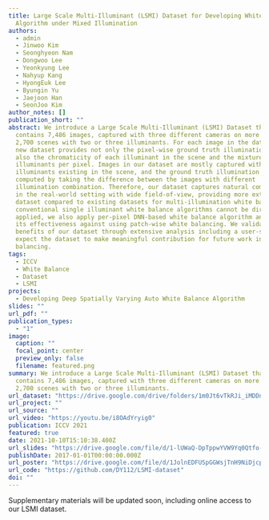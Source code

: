 ```yaml
---
title: Large Scale Multi-Illuminant (LSMI) Dataset for Developing White Balance
  Algorithm under Mixed Illumination
authors:
  - admin
  - Jinwoo Kim
  - Seonghyeon Nam
  - Dongwoo Lee
  - Yeonkyung Lee
  - Nahyup Kang
  - HyongEuk Lee
  - Byungin Yu
  - Jaejoon Han
  - SeonJoo Kim
author_notes: []
publication_short: ""
abstract: We introduce a Large Scale Multi-Illuminant (LSMI) Dataset that
  contains 7,486 images, captured with three different cameras on more than
  2,700 scenes with two or three illuminants. For each image in the dataset, the
  new dataset provides not only the pixel-wise ground truth illumination but
  also the chromaticity of each illuminant in the scene and the mixture ratio of
  illuminants per pixel. Images in our dataset are mostly captured with
  illuminants existing in the scene, and the ground truth illumination is
  computed by taking the difference between the images with different
  illumination combination. Therefore, our dataset captures natural composition
  in the real-world setting with wide field-of-view, providing more extensive
  dataset compared to existing datasets for multi-illumination white balance. As
  conventional single illuminant white balance algorithms cannot be directly
  applied, we also apply per-pixel DNN-based white balance algorithm and show
  its effectiveness against using patch-wise white balancing. We validate the
  benefits of our dataset through extensive analysis including a user-study, and
  expect the dataset to make meaningful contribution for future work in white
  balancing.
tags:
  - ICCV
  - White Balance
  - Dataset
  - LSMI
projects:
  - Developing Deep Spatially Varying Auto White Balance Algorithm
slides: ""
url_pdf: ""
publication_types:
  - "1"
image:
  caption: ""
  focal_point: center
  preview_only: false
  filename: featured.png
summary: We introduce a Large Scale Multi-Illuminant (LSMI) Dataset that
  contains 7,486 images, captured with three different cameras on more than
  2,700 scenes with two or three illuminants.
url_dataset: "https://drive.google.com/drive/folders/1m0Jt6vTkRJi_iMDDnhcW79QmE48MGVUP"
url_project: ""
url_source: ""
url_video: "https://youtu.be/i8OAdYryig0"
publication: ICCV 2021
featured: true
date: 2021-10-10T15:10:38.400Z
url_slides: "https://drive.google.com/file/d/1-lUWaQ-DpTppwYVW9Yq0Qtfo-zlaZ2mO/view?usp=sharing"
publishDate: 2017-01-01T00:00:00.000Z
url_poster: "https://drive.google.com/file/d/1JolnEDFUSpGGWsjTnH9NiDjcpvPOdqdB/view?usp=sharing"
url_code: "https://github.com/DY112/LSMI-dataset"
doi: ""
---
```

Supplementary materials will be updated soon, including online access to our LSMI dataset.